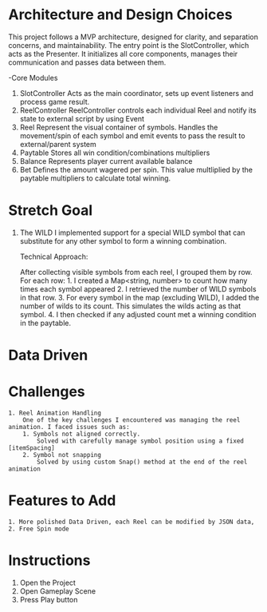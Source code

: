 # Architecture and Design Choices
This project follows a MVP architecture, designed for clarity, and separation concerns, and maintainability. The entry point is the SlotController, which acts as the Presenter. It initializes all core components, manages their communication and passes data between them.

-Core Modules
 1. SlotController
    Acts as the main coordinator, sets up event listeners and process game result.
 2. ReelController
    ReelController controls each individual Reel and notify its state to external script by using Event
 3. Reel
    Represent the visual container of symbols. Handles the movement/spin of each symbol and emit events to pass the result to external/parent system
 4. Paytable
    Stores all win condition/combinations multipliers
 5. Balance
    Represents player current available balance
 6. Bet
    Defines the amount wagered per spin. This value multliplied by the paytable multipliers to calculate total winning.

# Stretch Goal
 1. The WILD
    I implemented support for a special WILD symbol that can substitute for any other symbol to form a winning combination.

    Technical Approach:

    After collecting visible symbols from each reel, I grouped them by row.
    For each row:
        1. I created a Map<string, number> to count how many times each symbol appeared
        2. I retrieved the number of WILD symbols in that row.
        3. For every symbol in the map (excluding WILD), I added the number of wilds to its count.
            This simulates the wilds acting as that symbol.
        4. I then checked if any adjusted count met a winning condition in the paytable.

# Data Driven

# Challenges
    1. Reel Animation Handling
        One of the key challenges I encountered was managing the reel animation. I faced issues such as:
        1. Symbols not aligned correctly.
            Solved with carefully manage symbol position using a fixed [itemSpacing]
        2. Symbol not snapping
            Solved by using custom Snap() method at the end of the reel animation

# Features to Add
    1. More polished Data Driven, each Reel can be modified by JSON data,
    2. Free Spin mode

# Instructions
  1. Open the Project
  2. Open Gameplay Scene
  3. Press Play button
